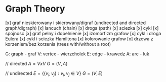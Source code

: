 # Graph Theory

[x] graf nieskierowany i skierowany/digraf (undirected and directed graph/digraph)
[x] lancuch (chain)
[x] droga (path)
[x] sciezka
[x] cykl
[x] spojnosc
[x] graf pelny i dopelnienie
[x] izomorfizm grafow
[x] cykl i droga Eulera
[x] cykl i sciezka Hamiltona
[x] kolorowanie grafow
[x] drzewa z korzeniem/bez korzenia (trees with/without a root)

G: graph - graf
V: vertex - wierzcholek
E: edge - krawedz
A: arc - luk

// directed
$A = V x V$
$G = (V, A)$

// undirected
$E = \{\{v_i, v_j\} : v_i, v_j \in V\}$
$G = (V, E)$
